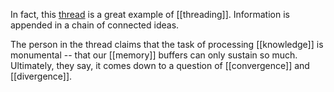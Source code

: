 In fact, this [thread](https://twitter.com/syncretizm/status/1513794499528441863?t=a_vT_Q_FkxECoF0rwR_ibw&s=19) is a great example of [[threading]]. Information is appended in a chain of connected ideas.

The person in the thread claims that the task of processing [[knowledge]] is monumental -- that our [[memory]] buffers can only sustain so much. Ultimately, they say, it comes down to a question of [[convergence]] and [[divergence]].